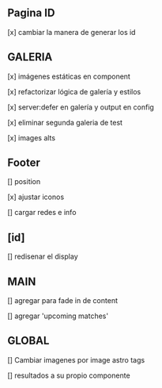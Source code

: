 ## Pagina ID

[x] cambiar la manera de generar los id

## GALERIA

[x] imágenes estáticas en component

[x] refactorizar lógica de galería y estilos

[x] server:defer en galería y output en config

[x] eliminar segunda galeria de test

[x] images alts

## Footer

[] position

[x] ajustar iconos

[] cargar redes e info

## [id]

[] redisenar el display

## MAIN

[] agregar para fade in de content

[] agregar 'upcoming matches'

## GLOBAL

[] Cambiar imagenes por image astro tags

[] resultados a su propio componente
